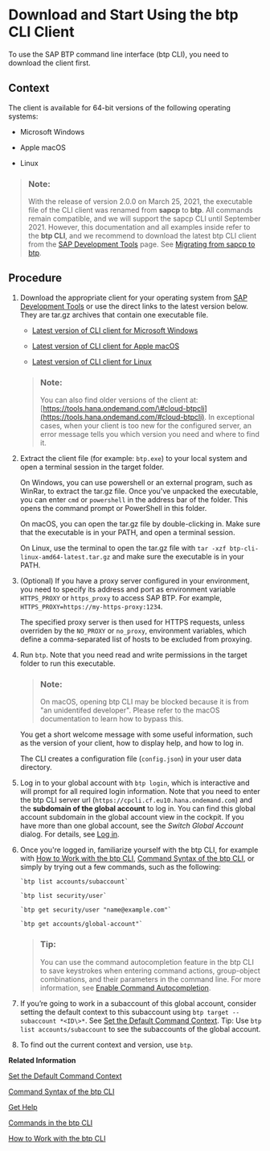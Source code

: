 <!-- loio8a8f17f5fd334fb583438edbd831d506 -->

# Download and Start Using the btp CLI Client

To use the SAP BTP command line interface \(btp CLI\), you need to download the client first.



## Context

The client is available for 64-bit versions of the following operating systems:

-   Microsoft Windows

-   Apple macOS

-   Linux


> ### Note:  
> With the release of version 2.0.0 on March 25, 2021, the executable file of the CLI client was renamed from **sapcp** to **btp**. All commands remain compatible, and we will support the sapcp CLI until September 2021. However, this documentation and all examples inside refer to the **btp CLI**, and we recommend to download the latest btp CLI client from the [SAP Development Tools](https://tools.hana.ondemand.com/#cloud-btpcli) page. See [Migrating from sapcp to btp](migrating-from-sapcp-to-btp-4f1fe8d.md).



## Procedure

1.  Download the appropriate client for your operating system from [SAP Development Tools](https://tools.hana.ondemand.com/#cloud-btpcli) or use the direct links to the latest version below. They are tar.gz archives that contain one executable file.

    -   [Latest version of CLI client for Microsoft Windows](https://tools.hana.ondemand.com/additional/btp-cli-windows-amd64-latest.tar.gz)

    -   [Latest version of CLI client for Apple macOS](https://tools.hana.ondemand.com/additional/btp-cli-darwin-amd64-latest.tar.gz)

    -   [Latest version of CLI client for Linux](https://tools.hana.ondemand.com/additional/btp-cli-linux-amd64-latest.tar.gz)


    > ### Note:  
    > You can also find older versions of the client at: [https://tools.hana.ondemand.com/\#cloud-btpcli](https://tools.hana.ondemand.com/#cloud-btpcli). In exceptional cases, when your client is too new for the configured server, an error message tells you which version you need and where to find it.

2.  Extract the client file \(for example: `btp.exe`\) to your local system and open a terminal session in the target folder.

    On Windows, you can use powershell or an external program, such as WinRar, to extract the tar.gz file. Once you've unpacked the executable, you can enter `cmd` or `powershell` in the address bar of the folder. This opens the command prompt or PowerShell in this folder.

    On macOS, you can open the tar.gz file by double-clicking in. Make sure that the executable is in your PATH, and open a terminal session.

    On Linux, use the terminal to open the tar.gz file with `tar -xzf btp-cli-linux-amd64-latest.tar.gz` and make sure the executable is in your PATH.

3.  \(Optional\) If you have a proxy server configured in your environment, you need to specify its address and port as environment variable `HTTPS_PROXY` or `https_proxy` to access SAP BTP. For example, `HTTPS_PROXY=https://my-https-proxy:1234`.

    The specified proxy server is then used for HTTPS requests, unless overriden by the `NO_PROXY` or `no_proxy`, environment variables, which define a comma-separated list of hosts to be excluded from proxying.

4.  Run `btp`. Note that you need read and write permissions in the target folder to run this executable.

    > ### Note:  
    > On macOS, opening btp CLI may be blocked because it is from "an unidentifed developer". Please refer to the macOS documentation to learn how to bypass this.

    You get a short welcome message with some useful information, such as the version of your client, how to display help, and how to log in.

    The CLI creates a configuration file \(`config.json`\) in your user data directory.

5.  Log in to your global account with `btp login`, which is interactive and will prompt for all required login information. Note that you need to enter the btp CLI server url \(`https://cpcli.cf.eu10.hana.ondemand.com`\) and the **subdomain of the global account** to log in. You can find this global account subdomain in the global account view in the cockpit. If you have more than one global account, see the *Switch Global Account* dialog. For details, see [Log in](log-in-e241b30.md).

6.  Once you're logged in, familiarize yourself with the btp CLI, for example with [How to Work with the btp CLI](how-to-work-with-the-btp-cli-11d9f67.md), [Command Syntax of the btp CLI](command-syntax-of-the-btp-cli-69606f4.md), or simply by trying out a few commands, such as the following:

    ```
    `btp list accounts/subaccount`
    ```

    ```
    `btp list security/user`
    ```

    ```
    `btp get security/user "name@example.com"`
    ```

    ```
    `btp get accounts/global-account"`
    ```

    > ### Tip:  
    > You can use the command autocompletion feature in the btp CLI to save keystrokes when entering command actions, group-object combinations, and their parameters in the command line. For more information, see [Enable Command Autocompletion](enable-command-autocompletion-46355fa.md).

7.  If you’re going to work in a subaccount of this global account, consider setting the default context to this subaccount using `btp target --subaccount *<ID\>*`. See [Set the Default Command Context](set-the-default-command-context-720645a.md). Tip: Use `btp list accounts/subaccount` to see the subaccounts of the global account.

8.  To find out the current context and version, use `btp`.


**Related Information**  


[Set the Default Command Context](set-the-default-command-context-720645a.md "Change the default context for all command calls to the global account, a directory, or a subaccount by using the btp target command.")

[Command Syntax of the btp CLI](command-syntax-of-the-btp-cli-69606f4.md "Each command consists of the base call btp followed by a verb (the action), a combination of group and object, and parameters.")

[Get Help](get-help-f8fd1e5.md "There is extensive help in the btp CLI about every command. You can get help with the help action or the --help option.")

[Commands in the btp CLI](commands-in-the-btp-cli-a03a555.md "A list of all tasks and respective commands that are available in the SAP BTP command line interface (btp CLI).")

[How to Work with the btp CLI](how-to-work-with-the-btp-cli-11d9f67.md "Learn how to work with the SAP BTP command line interface (btp CLI). For example, how to log in, get help, and set a default context for commands.")

